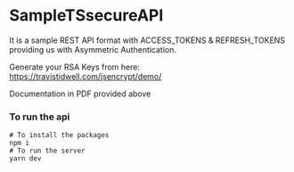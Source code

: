 # SampleTSsecureAPI

It is a sample REST API format with ACCESS_TOKENS & REFRESH_TOKENS providing us with Asymmetric Authentication.

Generate your RSA Keys from here:
https://travistidwell.com/jsencrypt/demo/

Documentation in PDF provided above

### To run the api

```shell
# To install the packages
npm i
# To run the server
yarn dev
```
